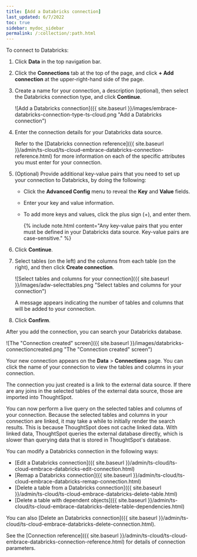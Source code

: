 ```yaml
---
title: [Add a Databricks connection]
last_updated: 6/7/2022
toc: true
sidebar: mydoc_sidebar
permalink: /:collection/:path.html
---
```

To connect to Databricks:

1. Click **Data** in the top navigation bar.

2. Click the **Connections** tab at the top of the page, and click **+ Add connection** at the upper-right-hand side of the page.

     <!-- ![]({{ site.baseurl }}/images/new-connection.png "New db connect") -->

3. Create a name for your connection, a description (optional), then select the Databricks connection type, and click **Continue**.

     ![Add a Databricks connection]({{ site.baseurl }}/images/embrace-databricks-connection-type-ts-cloud.png "Add a Databricks connection")

4. Enter the connection details for your Databricks data source.

   Refer to the [Databricks connection reference]({{ site.baseurl }}/admin/ts-cloud/ts-cloud-embrace-databricks-connection-reference.html) for more information on each of the specific attributes you must enter for your connection.     

5. (Optional) Provide additional key-value pairs that you need to set up your connection to Databricks, by doing the following:

   - Click the **Advanced Config** menu to reveal the **Key** and **Value** fields.
   - Enter your key and value information.
   - To add more keys and values, click the plus sign (+), and enter them.

     {% include note.html content="Any key-value pairs that you enter must be defined in your Databricks data source. Key-value pairs are case-sensitive." %}

6. Click **Continue**.   

7. Select tables (on the left) and the columns from each table (on the right), and then click **Create connection**.

   ![Select tables and columns for your connection]({{ site.baseurl }}/images/adw-selecttables.png "Select tables and columns for your connection")

   A message appears indicating the number of tables and columns that will be added to your connection.

8. Click **Confirm**.

After you add the connection, you can search your Databricks database.

![The "Connection created" screen]({{ site.baseurl }}/images/databricks-connectioncreated.png "The "Connection created" screen")

Your new connection appears on the **Data** > **Connections** page. You can click the name of your connection to view the tables and columns in your connection.   

The connection you just created is a link to the external data source. If there are any joins in the selected tables of the external data source, those are imported into ThoughtSpot.

You can now perform a live query on the selected tables and columns of your connection. Because the selected tables and columns in your connection are linked, it may take a while to initially render the search results. This is because ThoughtSpot does not cache linked data. With linked data, ThoughtSpot queries the external database directly, which is slower than querying data that is stored in ThoughtSpot's database.

You can modify a Databricks connection in the following ways:

- [Edit a Databricks connection]({{ site.baseurl }}/admin/ts-cloud/ts-cloud-embrace-databricks-edit-connection.html)
- [Remap a Databricks connection]({{ site.baseurl }}/admin/ts-cloud/ts-cloud-embrace-databricks-remap-connection.html)
- [Delete a table from a Databricks connection]({{ site.baseurl }}/admin/ts-cloud/ts-cloud-embrace-databricks-delete-table.html)
- [Delete a table with dependent objects]({{ site.baseurl }}/admin/ts-cloud/ts-cloud-embrace-databricks-delete-table-dependencies.html)

You can also [Delete an Databricks connection]({{ site.baseurl }}/admin/ts-cloud/ts-cloud-embrace-databricks-delete-connection.html).

See the [Connection reference]({{ site.baseurl }}/admin/ts-cloud/ts-cloud-embrace-databricks-connection-reference.html) for details of connection parameters.
